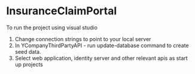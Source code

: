 # InsuranceClaimPortal
To run the project using visual studio
1. Change connection strings to point to your local server
2. In YCompanyThirdPartyAPI - run update-database command to create seed data. 
3. Select web application, identity server and other relevant apis as start up projects
